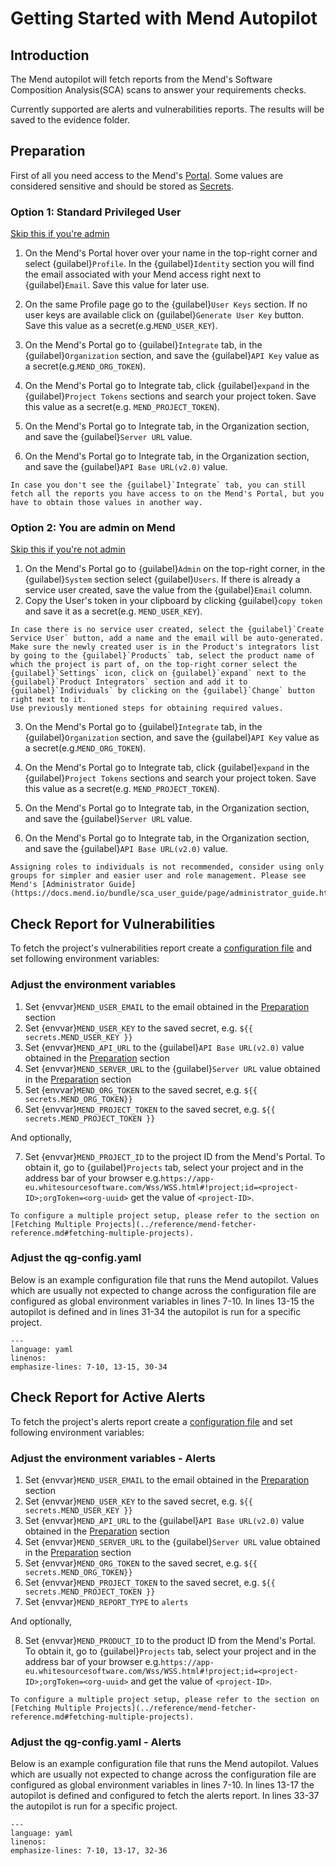 <!--
SPDX-FileCopyrightText: 2024 grow platform GmbH

SPDX-License-Identifier: MIT
-->

# Getting Started with Mend Autopilot

## Introduction

The Mend autopilot will fetch reports from the Mend's Software Composition Analysis(SCA) scans to answer your requirements checks.

Currently supported are alerts and vulnerabilities reports. The results will be saved to the evidence folder.

## Preparation

First of all you need access to the Mend's [Portal][MEND_PORTAL_EU]. Some values are considered sensitive and should be stored as [Secrets](../../../core/secrets/index.md).

### Option 1: Standard Privileged User

[Skip this if you're admin](#option-2-you-are-admin-on-mend)

1. On the Mend's Portal hover over your name in the top-right corner and select {guilabel}`Profile`. In the {guilabel}`Identity` section you will find the email associated with your Mend access right next to {guilabel}`Email`. Save this value for later use.

2. On the same Profile page go to the {guilabel}`User Keys` section. If no user keys are available click on {guilabel}`Generate User Key` button. Save this value as a secret(e.g.`MEND_USER_KEY`).

3. On the Mend's Portal go to {guilabel}`Integrate` tab, in the {guilabel}`Organization` section, and save the {guilabel}`API Key` value as a secret(e.g.`MEND_ORG_TOKEN`).

4. On the Mend's Portal go to Integrate tab, click {guilabel}`expand` in the {guilabel}`Project Tokens` sections and search your project token. Save this value as a secret(e.g. `MEND_PROJECT_TOKEN`).

5. On the Mend's Portal go to Integrate tab, in the Organization section, and save the {guilabel}`Server URL` value.

6. On the Mend's Portal go to Integrate tab, in the Organization section, and save the {guilabel}`API Base URL(v2.0)` value.

```{note}
In case you don't see the {guilabel}`Integrate` tab, you can still fetch all the reports you have access to on the Mend's Portal, but you have to obtain those values in another way.
```

### Option 2: You are admin on Mend

[Skip this if you're not admin](#check-report-for-vulnerabilities)

1. On the Mend's Portal go to {guilabel}`Admin` on the top-right corner, in the {guilabel}`System` section select {guilabel}`Users`. If there is already a service user created, save the value from the {guilabel}`Email` column.
2. Copy the User's token in your clipboard by clicking {guilabel}`copy token` and save it as a secret(e.g. `MEND_USER_KEY`).

```{hint}
In case there is no service user created, select the {guilabel}`Create Service User` button, add a name and the email will be auto-generated. Make sure the newly created user is in the Product's integrators list by going to the {guilabel}`Products` tab, select the product name of which the project is part of, on the top-right corner select the {guilabel}`Settings` icon, click on {guilabel}`expand` next to the {guilabel}`Product Integrators` section and add it to {guilabel}`Individuals` by clicking on the {guilabel}`Change` button right next to it.
Use previously mentioned steps for obtaining required values.
```

3. On the Mend's Portal go to {guilabel}`Integrate` tab, in the {guilabel}`Organization` section, and save the {guilabel}`API Key` value as a secret(e.g.`MEND_ORG_TOKEN`).

4. On the Mend's Portal go to Integrate tab, click {guilabel}`expand` in the {guilabel}`Project Tokens` sections and search your project token. Save this value as a secret(e.g. `MEND_PROJECT_TOKEN`).

5. On the Mend's Portal go to Integrate tab, in the Organization section, and save the {guilabel}`Server URL` value.

6. On the Mend's Portal go to Integrate tab, in the Organization section, and save the {guilabel}`API Base URL(v2.0)` value.

```{note}
Assigning roles to individuals is not recommended, consider using only groups for simpler and easier user and role management. Please see Mend's [Administrator Guide](https://docs.mend.io/bundle/sca_user_guide/page/administrator_guide.html)
```

## Check Report for Vulnerabilities

To fetch the project's vulnerabilities report create a [configuration file](../../../core/configuration/index.md) and set following environment variables:

### Adjust the environment variables

1. Set {envvar}`MEND_USER_EMAIL` to the email obtained in the [Preparation](#preparation) section
2. Set {envvar}`MEND_USER_KEY` to the saved secret, e.g. `${{ secrets.MEND_USER_KEY }}`
3. Set {envvar}`MEND_API_URL` to the {guilabel}`API Base URL(v2.0)` value obtained in the [Preparation](#preparation) section
4. Set {envvar}`MEND_SERVER_URL` to the {guilabel}`Server URL` value obtained in the [Preparation](#preparation) section
5. Set {envvar}`MEND_ORG_TOKEN` to the saved secret, e.g. `${{ secrets.MEND_ORG_TOKEN}}`
6. Set {envvar}`MEND_PROJECT_TOKEN` to the saved secret, e.g. `${{ secrets.MEND_PROJECT_TOKEN }}`

And optionally,

7. Set {envvar}`MEND_PROJECT_ID` to the project ID from the Mend's Portal. To obtain it, go to {guilabel}`Projects` tab, select your project and in the address bar of your browser e.g.`https://app-eu.whitesourcesoftware.com/Wss/WSS.html#!project;id=<project-ID>;orgToken=<org-uuid>` get the value of `<project-ID>`.

```{note}
To configure a multiple project setup, please refer to the section on [Fetching Multiple Projects](../reference/mend-fetcher-reference.md#fetching-multiple-projects).
```

### Adjust the qg-config.yaml

Below is an example configuration file that runs the Mend autopilot. Values which are usually not expected to change across the configuration file are configured as global environment variables in lines 7-10. In lines 13-15 the autopilot is defined and in lines 31-34 the autopilot is run for a specific project.

```{literalinclude} resources/qg-config-vulns.yaml
---
language: yaml
linenos:
emphasize-lines: 7-10, 13-15, 30-34
```

## Check Report for Active Alerts

To fetch the project's alerts report create a [configuration file](../../../core/configuration/index.md) and set following environment variables:

### Adjust the environment variables - Alerts

1. Set {envvar}`MEND_USER_EMAIL` to the email obtained in the [Preparation](#preparation) section
2. Set {envvar}`MEND_USER_KEY` to the saved secret, e.g. `${{ secrets.MEND_USER_KEY }}`
3. Set {envvar}`MEND_API_URL` to the {guilabel}`API Base URL(v2.0)` value obtained in the [Preparation](#preparation) section
4. Set {envvar}`MEND_SERVER_URL` to the {guilabel}`Server URL` value obtained in the [Preparation](#preparation) section
5. Set {envvar}`MEND_ORG_TOKEN` to the saved secret, e.g. `${{ secrets.MEND_ORG_TOKEN}}`
6. Set {envvar}`MEND_PROJECT_TOKEN` to the saved secret, e.g. `${{ secrets.MEND_PROJECT_TOKEN }}`
7. Set {envvar}`MEND_REPORT_TYPE` to `alerts`

And optionally,

8. Set {envvar}`MEND_PRODUCT_ID` to the product ID from the Mend's Portal. To obtain it, go to {guilabel}`Projects` tab, select your project and in the address bar of your browser e.g.`https://app-eu.whitesourcesoftware.com/Wss/WSS.html#!project;id=<project-ID>;orgToken=<org-uuid>` and get the value of `<project-ID>`.

```{note}
To configure a multiple project setup, please refer to the section on [Fetching Multiple Projects](../reference/mend-fetcher-reference.md#fetching-multiple-projects).
```

### Adjust the qg-config.yaml - Alerts

Below is an example configuration file that runs the Mend autopilot. Values which are usually not expected to change across the configuration file are configured as global environment variables in lines 7-10. In lines 13-17 the autopilot is defined and configured to fetch the alerts report. In lines 33-37 the autopilot is run for a specific project.

```{literalinclude} resources/qg-config-alerts.yaml
---
language: yaml
linenos:
emphasize-lines: 7-10, 13-17, 32-36
```

[MEND_PORTAL_EU]: https://app-eu.whitesourcesoftware.com/Wss/WSS.html
